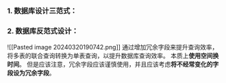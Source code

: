 ### 1. 数据库设计三范式：

### 2. 数据库反范式设计：
![[Pasted image 20240320190742.png]]
通过增加冗余字段来提升查询效率，将多表的联合查询转换为单表查询，以提升数据库查询效率。
本质上**使用空间换时间**。
但是应该注意，冗余字段应该谨慎使用，并且应该考虑**将不经常变化的字段设为冗余字段**。